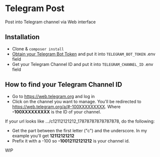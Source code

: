 # Telegram Post

Post into Telegram channel via Web interface

## Installation
- Clone & `composer install`
- [Obtain your Telegram Bot Token](https://core.telegram.org/bots/tutorial#obtain-your-bot-token) and put it into `TELEGRAM_BOT_TOKEN` .env field
- Get your Telegram Channel ID and put it into `TELEGRAM_CHANNEL_ID` .env field

## How to find your Telegram Channel ID
- Go to https://web.telegram.org and log in
- Click on the channel you want to manage. You'll be redirected to https://web.telegram.org/a/#-100XXXXXXXXX. Where **-100XXXXXXXXX** is the ID of your channel.

If your url looks like .../c12112121212_17878787878787878, do the following:
- Get the part between the first letter ("c") and the underscore. In my example you'll get **12112121212**
- Prefix it with a -100 so **-10012112121212** is your channel id.

WIP
